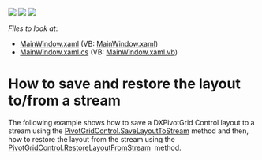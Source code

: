 <!-- default badges list -->
![](https://img.shields.io/endpoint?url=https://codecentral.devexpress.com/api/v1/VersionRange/128578925/21.1.5%2B)
[![](https://img.shields.io/badge/Open_in_DevExpress_Support_Center-FF7200?style=flat-square&logo=DevExpress&logoColor=white)](https://supportcenter.devexpress.com/ticket/details/T165885)
[![](https://img.shields.io/badge/📖_How_to_use_DevExpress_Examples-e9f6fc?style=flat-square)](https://docs.devexpress.com/GeneralInformation/403183)
<!-- default badges end -->
<!-- default file list -->
*Files to look at*:

* [MainWindow.xaml](./CS/HowToSaveAndRestoreLayoutFromStream/MainWindow.xaml) (VB: [MainWindow.xaml](./VB/HowToSaveAndRestoreLayoutFromStream/MainWindow.xaml))
* [MainWindow.xaml.cs](./CS/HowToSaveAndRestoreLayoutFromStream/MainWindow.xaml.cs) (VB: [MainWindow.xaml.vb](./VB/HowToSaveAndRestoreLayoutFromStream/MainWindow.xaml.vb))
<!-- default file list end -->
# How to save and restore the layout to/from a stream


<p>The following example shows how to save a DXPivotGrid Control layout to a stream using the <a href="https://documentation.devexpress.com/#WPF/DevExpressXpfPivotGridPivotGridControl_SaveLayoutToStreamtopic">PivotGridControl.SaveLayoutToStream</a> method and then, how to restore the layout from the stream using the <a href="https://documentation.devexpress.com/#WPF/DevExpressXpfPivotGridPivotGridControl_RestoreLayoutFromStreamtopic">PivotGridControl.RestoreLayoutFromStream</a>  method.</p>

<br/>


